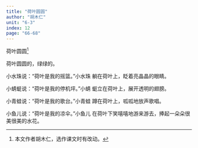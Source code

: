 ```yaml
---
title: "荷叶圆圆"
author: "胡木仁"
unit: "6-3"
index: 12
page: "66-68"
---
```


荷叶圆圆[^1]

[^1]: 本文作者胡木仁，选作课文时有改动。

荷叶圆圆的，绿绿的。

小水珠说：“荷叶是我的摇篮。”小水珠
躺在荷叶上，眨着亮晶晶的眼睛。

小蜻蜓说：“荷叶是我的停机坪。”小蜻
蜓立在荷叶上，展开透明的翅膀。

小青蛙说：“荷叶是我的歌台。”小青蛙
蹲在荷叶上，呱呱地放声歌唱。

小鱼儿说：“荷叶是我的凉伞。”小鱼儿
在荷叶下笑嘻嘻地游来游去，捧起一朵朵很
美很美的水花。
